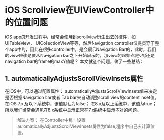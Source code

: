 # iOS Scrollview在UIViewController中的位置问题

iOS app的开发过程中，经常会使用到scrollview衍生出去的控件，如 UITableView， UICollectionView等等，然后Navigation controller又是贯穿于整个app中的，因此在很多controller中，是会展示Navigation Bar的，此时，我们的view应该是要从Navigation bar之下开始展示的，那view的起始点是0呢还是navigation bar的frame的maxY值呢？
本文就这个问题，做了一些总结：
## 1. automaticallyAdjustsScrollViewInsets属性
在iOS中，可以通过配置属性： automaticallyAdjustsScrollViewInsets值来决定是否根据Navigation bar或者 Tab bar来自动调整scroll view的content inset值。在iOS 7.x 及以下系统中，该值默认为false； 在8.x及以上系统中，该值为true；所以我们经常会遇见在8.x系统中显示正常在7.x系统中显示不对的问题。

> 解决方案： 在Controller中统一设置automaticallyAdjustsScrollViewInsets属性为false,程序中自己去计算位置。

